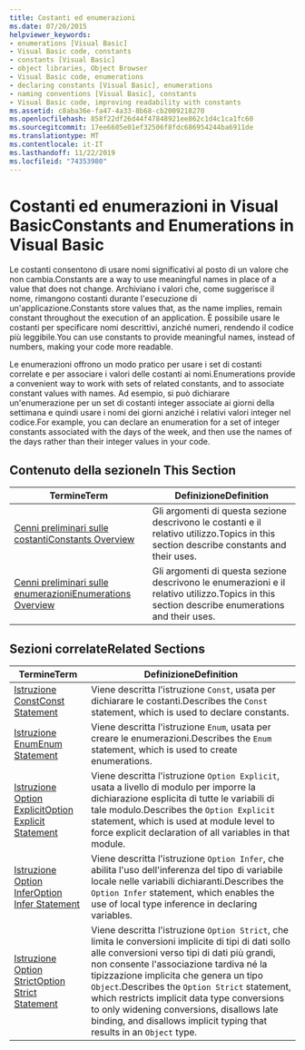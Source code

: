 ```yaml
---
title: Costanti ed enumerazioni
ms.date: 07/20/2015
helpviewer_keywords:
- enumerations [Visual Basic]
- Visual Basic code, constants
- constants [Visual Basic]
- object libraries, Object Browser
- Visual Basic code, enumerations
- declaring constants [Visual Basic], enumerations
- naming conventions [Visual Basic], constants
- Visual Basic code, improving readability with constants
ms.assetid: c8aba36e-fa47-4a33-8b68-cb2009218270
ms.openlocfilehash: 858f22df26d44f47848921ee862c1d4c1ca1fc60
ms.sourcegitcommit: 17ee6605e01ef32506f8fdc686954244ba6911de
ms.translationtype: MT
ms.contentlocale: it-IT
ms.lasthandoff: 11/22/2019
ms.locfileid: "74353980"
---
```

# <a name="constants-and-enumerations-in-visual-basic"></a><span data-ttu-id="2c8fa-102">Costanti ed enumerazioni in Visual Basic</span><span class="sxs-lookup"><span data-stu-id="2c8fa-102">Constants and Enumerations in Visual Basic</span></span>
<span data-ttu-id="2c8fa-103">Le costanti consentono di usare nomi significativi al posto di un valore che non cambia.</span><span class="sxs-lookup"><span data-stu-id="2c8fa-103">Constants are a way to use meaningful names in place of a value that does not change.</span></span> <span data-ttu-id="2c8fa-104">Archiviano i valori che, come suggerisce il nome, rimangono costanti durante l'esecuzione di un'applicazione.</span><span class="sxs-lookup"><span data-stu-id="2c8fa-104">Constants store values that, as the name implies, remain constant throughout the execution of an application.</span></span> <span data-ttu-id="2c8fa-105">È possibile usare le costanti per specificare nomi descrittivi, anziché numeri, rendendo il codice più leggibile.</span><span class="sxs-lookup"><span data-stu-id="2c8fa-105">You can use constants to provide meaningful names, instead of numbers, making your code more readable.</span></span>  
  
 <span data-ttu-id="2c8fa-106">Le enumerazioni offrono un modo pratico per usare i set di costanti correlate e per associare i valori delle costanti ai nomi.</span><span class="sxs-lookup"><span data-stu-id="2c8fa-106">Enumerations provide a convenient way to work with sets of related constants, and to associate constant values with names.</span></span> <span data-ttu-id="2c8fa-107">Ad esempio, si può dichiarare un'enumerazione per un set di costanti integer associate ai giorni della settimana e quindi usare i nomi dei giorni anziché i relativi valori integer nel codice.</span><span class="sxs-lookup"><span data-stu-id="2c8fa-107">For example, you can declare an enumeration for a set of integer constants associated with the days of the week, and then use the names of the days rather than their integer values in your code.</span></span>  
  
## <a name="in-this-section"></a><span data-ttu-id="2c8fa-108">Contenuto della sezione</span><span class="sxs-lookup"><span data-stu-id="2c8fa-108">In This Section</span></span>  
  
|<span data-ttu-id="2c8fa-109">Termine</span><span class="sxs-lookup"><span data-stu-id="2c8fa-109">Term</span></span>|<span data-ttu-id="2c8fa-110">Definizione</span><span class="sxs-lookup"><span data-stu-id="2c8fa-110">Definition</span></span>|  
|---|---|  
|[<span data-ttu-id="2c8fa-111">Cenni preliminari sulle costanti</span><span class="sxs-lookup"><span data-stu-id="2c8fa-111">Constants Overview</span></span>](../../../../visual-basic/programming-guide/language-features/constants-enums/constants-overview.md)|<span data-ttu-id="2c8fa-112">Gli argomenti di questa sezione descrivono le costanti e il relativo utilizzo.</span><span class="sxs-lookup"><span data-stu-id="2c8fa-112">Topics in this section describe constants and their uses.</span></span>|  
|[<span data-ttu-id="2c8fa-113">Cenni preliminari sulle enumerazioni</span><span class="sxs-lookup"><span data-stu-id="2c8fa-113">Enumerations Overview</span></span>](../../../../visual-basic/programming-guide/language-features/constants-enums/enumerations-overview.md)|<span data-ttu-id="2c8fa-114">Gli argomenti di questa sezione descrivono le enumerazioni e il relativo utilizzo.</span><span class="sxs-lookup"><span data-stu-id="2c8fa-114">Topics in this section describe enumerations and their uses.</span></span>|  
  
## <a name="related-sections"></a><span data-ttu-id="2c8fa-115">Sezioni correlate</span><span class="sxs-lookup"><span data-stu-id="2c8fa-115">Related Sections</span></span>  
  
|<span data-ttu-id="2c8fa-116">Termine</span><span class="sxs-lookup"><span data-stu-id="2c8fa-116">Term</span></span>|<span data-ttu-id="2c8fa-117">Definizione</span><span class="sxs-lookup"><span data-stu-id="2c8fa-117">Definition</span></span>|  
|---|---|  
|[<span data-ttu-id="2c8fa-118">Istruzione Const</span><span class="sxs-lookup"><span data-stu-id="2c8fa-118">Const Statement</span></span>](../../../../visual-basic/language-reference/statements/const-statement.md)|<span data-ttu-id="2c8fa-119">Viene descritta l'istruzione `Const`, usata per dichiarare le costanti.</span><span class="sxs-lookup"><span data-stu-id="2c8fa-119">Describes the `Const` statement, which is used to declare constants.</span></span>|  
|[<span data-ttu-id="2c8fa-120">Istruzione Enum</span><span class="sxs-lookup"><span data-stu-id="2c8fa-120">Enum Statement</span></span>](../../../../visual-basic/language-reference/statements/enum-statement.md)|<span data-ttu-id="2c8fa-121">Viene descritta l'istruzione `Enum`, usata per creare le enumerazioni.</span><span class="sxs-lookup"><span data-stu-id="2c8fa-121">Describes the `Enum` statement, which is used to create enumerations.</span></span>|  
|[<span data-ttu-id="2c8fa-122">Istruzione Option Explicit</span><span class="sxs-lookup"><span data-stu-id="2c8fa-122">Option Explicit Statement</span></span>](../../../../visual-basic/language-reference/statements/option-explicit-statement.md)|<span data-ttu-id="2c8fa-123">Viene descritta l'istruzione `Option Explicit`, usata a livello di modulo per imporre la dichiarazione esplicita di tutte le variabili di tale modulo.</span><span class="sxs-lookup"><span data-stu-id="2c8fa-123">Describes the `Option Explicit` statement, which is used at module level to force explicit declaration of all variables in that module.</span></span>|  
|[<span data-ttu-id="2c8fa-124">Istruzione Option Infer</span><span class="sxs-lookup"><span data-stu-id="2c8fa-124">Option Infer Statement</span></span>](../../../../visual-basic/language-reference/statements/option-infer-statement.md)|<span data-ttu-id="2c8fa-125">Viene descritta l'istruzione `Option Infer`, che abilita l'uso dell'inferenza del tipo di variabile locale nelle variabili dichiaranti.</span><span class="sxs-lookup"><span data-stu-id="2c8fa-125">Describes the `Option Infer` statement, which enables the use of local type inference in declaring variables.</span></span>|  
|[<span data-ttu-id="2c8fa-126">Istruzione Option Strict</span><span class="sxs-lookup"><span data-stu-id="2c8fa-126">Option Strict Statement</span></span>](../../../../visual-basic/language-reference/statements/option-strict-statement.md)|<span data-ttu-id="2c8fa-127">Viene descritta l'istruzione `Option Strict`, che limita le conversioni implicite di tipi di dati sollo alle conversioni verso tipi di dati più grandi, non consente l'associazione tardiva né la tipizzazione implicita che genera un tipo `Object`.</span><span class="sxs-lookup"><span data-stu-id="2c8fa-127">Describes the `Option Strict` statement, which restricts implicit data type conversions to only widening conversions, disallows late binding, and disallows implicit typing that results in an `Object` type.</span></span>|
